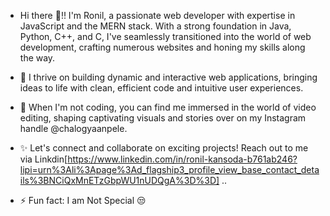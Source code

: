 - Hi there 👋!! I'm Ronil, a passionate web developer with expertise in JavaScript and the MERN stack. With a strong foundation in Java, Python, C++, and C, I've seamlessly transitioned into the world of web development, crafting numerous websites and honing my skills along the way.

- 🚀 I thrive on building dynamic and interactive web applications, bringing ideas to life with clean, efficient code and intuitive user experiences.

- 🎥 When I'm not coding, you can find me immersed in the world of video editing, shaping captivating visuals and stories over on my Instagram handle @chalogyaanpele.
  
- ✨ Let's connect and collaborate on exciting projects! Reach out to me via Linkdin[https://www.linkedin.com/in/ronil-kansoda-b761ab246?lipi=urn%3Ali%3Apage%3Ad_flagship3_profile_view_base_contact_details%3BNCiQxMnETzGbpWU1nUDQgA%3D%3D] ..
  
- ⚡ Fun fact: I am Not Special 😒
<!--
**ronilkansoda/ronilkansoda** is a ✨ _special_ ✨ repository because its `README.md` (this file) appears on your GitHub profile.

Here are some ideas to get you started:

- 🔭 I’m currently working on ...
- 🌱 I’m currently learning ...
- 👯 I’m looking to collaborate on ...
- 🤔 I’m looking for help with ...
- 💬 Ask me about ...
- 📫 How to reach me: ...
- 😄 Pronouns: ...
- ⚡ Fun fact: ...
-->
